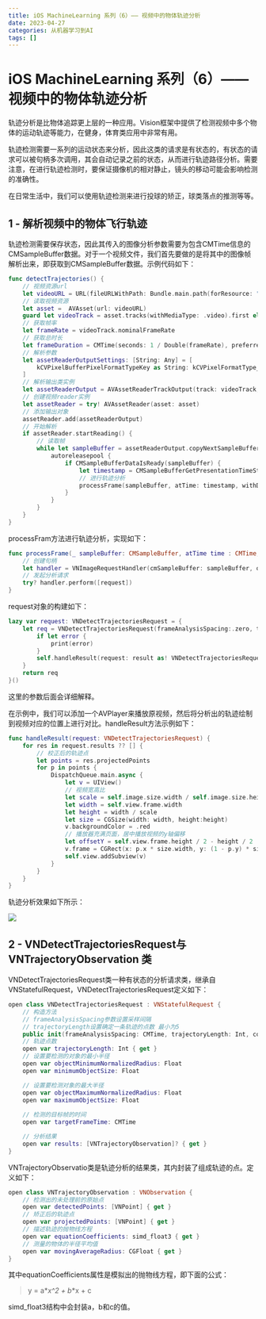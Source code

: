 ```yaml
---
title: iOS MachineLearning 系列（6）—— 视频中的物体轨迹分析
date: 2023-04-27
categories: 从机器学习到AI
tags: []
---
```

# iOS MachineLearning 系列（6）—— 视频中的物体轨迹分析

轨迹分析是比物体追踪更上层的一种应用。Vision框架中提供了检测视频中多个物体的运动轨迹等能力，在健身，体育类应用中非常有用。

轨迹检测需要一系列的运动状态来分析，因此这类的请求是有状态的，有状态的请求可以被句柄多次调用，其会自动记录之前的状态，从而进行轨迹路径分析。需要注意，在进行轨迹检测时，要保证摄像机的相对静止，镜头的移动可能会影响检测的准确性。

在日常生活中，我们可以使用轨迹检测来进行投球的矫正，球类落点的推测等等。

## 1 - 解析视频中的物体飞行轨迹

轨迹检测需要保存状态，因此其传入的图像分析参数需要为包含CMTime信息的CMSampleBuffer数据。对于一个视频文件，我们首先要做的是将其中的图像帧解析出来，即获取到CMSampleBuffer数据。示例代码如下：

```swift
func detectTrajectories() {
    // 视频资源url
    let videoURL = URL(fileURLWithPath: Bundle.main.path(forResource: "video2", ofType: ".mov")!)
    // 读取视频资源
    let asset =  AVAsset(url: videoURL)
    guard let videoTrack = asset.tracks(withMediaType: .video).first else { return }
    // 获取帧率
    let frameRate = videoTrack.nominalFrameRate
    // 获取总时长
    let frameDuration = CMTime(seconds: 1 / Double(frameRate), preferredTimescale: CMTimeScale(NSEC_PER_SEC))
    // 解析参数
    let assetReaderOutputSettings: [String: Any] = [
        kCVPixelBufferPixelFormatTypeKey as String: kCVPixelFormatType_32BGRA
    ]
    // 解析输出类实例
    let assetReaderOutput = AVAssetReaderTrackOutput(track: videoTrack, outputSettings: assetReaderOutputSettings)
    // 创建视频reader实例
    let assetReader = try! AVAssetReader(asset: asset)
    // 添加输出对象
    assetReader.add(assetReaderOutput)
    // 开始解析
    if assetReader.startReading() {
        // 读取帧
        while let sampleBuffer = assetReaderOutput.copyNextSampleBuffer() {
            autoreleasepool {
                if CMSampleBufferDataIsReady(sampleBuffer) {
                    let timestamp = CMSampleBufferGetPresentationTimeStamp(sampleBuffer)
                    // 进行轨迹分析
                    processFrame(sampleBuffer, atTime: timestamp, withDuration:frameDuration)
                }
            }
        }
    }
}

```

processFram方法进行轨迹分析，实现如下：

```swift
func processFrame(_ sampleBuffer: CMSampleBuffer, atTime time : CMTime, withDuration duration : CMTime) {
    // 创建句柄
    let handler = VNImageRequestHandler(cmSampleBuffer: sampleBuffer, orientation: .up)
    // 发起分析请求
    try? handler.perform([request])
}

```

request对象的构建如下：

```swift
lazy var request: VNDetectTrajectoriesRequest = {
    let req = VNDetectTrajectoriesRequest(frameAnalysisSpacing:.zero, trajectoryLength: 10) { result, error in
        if let error {
            print(error)
        }
        self.handleResult(request: result as! VNDetectTrajectoriesRequest)
    }
    return req
}()

```

这里的参数后面会详细解释。

在示例中，我们可以添加一个AVPlayer来播放原视频，然后将分析出的轨迹绘制到视频对应的位置上进行对比。handleResult方法示例如下：

```swift
func handleResult(request: VNDetectTrajectoriesRequest) {
    for res in request.results ?? [] {
        // 校正后的轨迹点
        let points = res.projectedPoints
        for p in points {
            DispatchQueue.main.async {
                let v = UIView()
                // 视频宽高比
                let scale = self.image.size.width / self.image.size.height
                let width = self.view.frame.width
                let height = width / scale
                let size = CGSize(width: width, height:height)
                v.backgroundColor = .red
                // 播放器充满页面，居中播放视频的y轴偏移
                let offsetY = self.view.frame.height / 2 - height / 2
                v.frame = CGRect(x: p.x * size.width, y: (1 - p.y) * size.height + offsetY, width: 4, height: 4)
                self.view.addSubview(v)
            }
        }
    }
}

```

轨迹分析效果如下所示：

![](https://oscimg.oschina.net/oscnet/up-62e3ed3552ec82dca4d8567167da3eecd73.gif)

## 2 - VNDetectTrajectoriesRequest与VNTrajectoryObservation 类

VNDetectTrajectoriesRequest类一种有状态的分析请求类，继承自VNStatefulRequest，VNDetectTrajectoriesRequest定义如下：

```swift
open class VNDetectTrajectoriesRequest : VNStatefulRequest {
    // 构造方法
    // frameAnalysisSpacing参数设置采样间隔  
    // trajectoryLength设置确定一条轨迹的点数 最小为5
    public init(frameAnalysisSpacing: CMTime, trajectoryLength: Int, completionHandler: VNRequestCompletionHandler? = nil)
    // 轨迹点数
    open var trajectoryLength: Int { get }
    // 设置要检测的对象的最小半径
    open var objectMinimumNormalizedRadius: Float
    open var minimumObjectSize: Float

    // 设置要检测对象的最大半径
    open var objectMaximumNormalizedRadius: Float
    open var maximumObjectSize: Float
    
    // 检测的目标帧的时间
    open var targetFrameTime: CMTime

    // 分析结果
    open var results: [VNTrajectoryObservation]? { get }
}

```

VNTrajectoryObservatio类是轨迹分析的结果类，其内封装了组成轨迹的点。定义如下：

```swift
open class VNTrajectoryObservation : VNObservation {
    // 检测出的未处理前的原始点
    open var detectedPoints: [VNPoint] { get }
    // 矫正后的轨迹点
    open var projectedPoints: [VNPoint] { get }
    // 描述轨迹的抛物线方程
    open var equationCoefficients: simd_float3 { get }
    // 测量的物体的半径平均值
    open var movingAverageRadius: CGFloat { get }
}

```

其中equationCoefficients属性是模拟出的抛物线方程，即下面的公式：

> y = a*_x^2 + b_*x + c

simd_float3结构中会封装a，b和c的值。